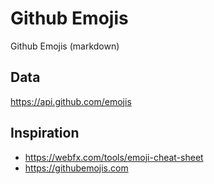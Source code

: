 # Github Emojis
Github Emojis (markdown)

## Data
https://api.github.com/emojis

## Inspiration
* https://webfx.com/tools/emoji-cheat-sheet
* https://githubemojis.com
